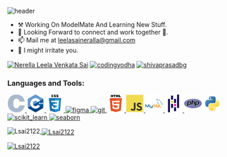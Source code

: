 <!-- <p align="center">
  <img src="https://capsule-render.vercel.app/api?text=Hey Everyone, Nerella Leela Venkata Sai here! here&animation=fadeIn&type=waving&color=gradient&height=100&fontSize=30"/>
</p> -->
![header](https://capsule-render.vercel.app/api?text=Hey%20Everyone,%20Nerella%20Leela%20Venkata%20Sai%20here!👋&animation=fadeIn&type=waving&color=gradient&height=140&fontSize=30)
<br>
- ⚒️ Working On ModelMate And Learning New Stuff.
- 👀 Looking Forward to connect and work together 🤝.
- 📫 Mail me at leelasaineralla@gmail.com
- 🫨 I might irritate you.
<p align="left">
<a href="https://www.linkedin.com/in/nerella-leela-venkata-sai-849013333/" target="_blank"><img align="center" src="https://raw.githubusercontent.com/rahuldkjain/github-profile-readme-generator/master/src/images/icons/Social/linked-in-alt.svg" alt="Nerella Leela Venkata Sai" height="30" width="40" /></a>
<a href="https://www.kaggle.com/apkkosam" target="_blank"><img align="center" src="https://raw.githubusercontent.com/rahuldkjain/github-profile-readme-generator/master/src/images/icons/Social/kaggle.svg" alt="codingyodha" height="30" width="40" /></a>
<a href="https://www.instagram.com/just_sai_2122/" target="_blank"><img align="center" src="https://raw.githubusercontent.com/rahuldkjain/github-profile-readme-generator/master/src/images/icons/Social/instagram.svg" alt="shivaprasadbg" height="30" width="40" /></a>
<!-- <a href="https://www.codechef.com/users/l_sai2122" target="_blank"><img align="center" src="https://cdn.jsdelivr.net/npm/simple-icons@3.1.0/icons/codechef.svg" alt="coding_yodha" height="30" width="40" /></a> -->
</p>
<h3 align="left">Languages and Tools:</h3>
<p align="left"> <a href="https://www.cprogramming.com/" target="_blank" rel="noreferrer"> <img src="https://raw.githubusercontent.com/devicons/devicon/master/icons/c/c-original.svg" alt="c" width="40" height="40"/> </a> <a href="https://www.w3schools.com/cpp/" target="_blank" rel="noreferrer"> <img src="https://raw.githubusercontent.com/devicons/devicon/master/icons/cplusplus/cplusplus-original.svg" alt="cplusplus" width="40" height="40"/> </a> <a href="https://www.w3schools.com/css/" target="_blank" rel="noreferrer"> <img src="https://raw.githubusercontent.com/devicons/devicon/master/icons/css3/css3-original-wordmark.svg" alt="css3" width="40" height="40"/> </a> <a href="https://www.figma.com/" target="_blank" rel="noreferrer"> <img src="https://www.vectorlogo.zone/logos/figma/figma-icon.svg" alt="figma" width="40" height="40"/> </a> <a href="https://git-scm.com/" target="_blank" rel="noreferrer"> <img src="https://www.vectorlogo.zone/logos/git-scm/git-scm-icon.svg" alt="git" width="40" height="40"/> </a> <a href="https://www.w3.org/html/" target="_blank" rel="noreferrer"> <img src="https://raw.githubusercontent.com/devicons/devicon/master/icons/html5/html5-original-wordmark.svg" alt="html5" width="40" height="40"/> </a> <a href="https://developer.mozilla.org/en-US/docs/Web/JavaScript" target="_blank" rel="noreferrer"> <img src="https://raw.githubusercontent.com/devicons/devicon/master/icons/javascript/javascript-original.svg" alt="javascript" width="40" height="40"/> </a> <a href="https://www.mysql.com/" target="_blank" rel="noreferrer"> <img src="https://raw.githubusercontent.com/devicons/devicon/master/icons/mysql/mysql-original-wordmark.svg" alt="mysql" width="40" height="40"/><a href="https://pandas.pydata.org/" target="_blank" rel="noreferrer"> <img src="https://raw.githubusercontent.com/devicons/devicon/2ae2a900d2f041da66e950e4d48052658d850630/icons/pandas/pandas-original.svg" alt="pandas" width="40" height="40"/> </a> <a href="https://www.php.net" target="_blank" rel="noreferrer"></a><a> <img src="https://raw.githubusercontent.com/devicons/devicon/master/icons/php/php-original.svg" alt="php" width="40" height="40"/> </a> <a href="https://www.python.org" target="_blank" rel="noreferrer"> <img src="https://raw.githubusercontent.com/devicons/devicon/master/icons/python/python-original.svg" alt="python" width="40" height="40"/> </a> <a href="https://scikit-learn.org/" target="_blank" rel="noreferrer"> <img src="https://upload.wikimedia.org/wikipedia/commons/0/05/Scikit_learn_logo_small.svg" alt="scikit_learn" width="40" height="40"/> </a> <a href="https://seaborn.pydata.org/" target="_blank" rel="noreferrer"> <img src="https://seaborn.pydata.org/_images/logo-mark-lightbg.svg" alt="seaborn" width="40" height="40"/> </p>

<p><img align="left" src="https://github-readme-stats.vercel.app/api/top-langs?username=Lsai2122&show_icons=true&locale=en&layout=compact" alt="Lsai2122" /></p>

<p>&nbsp;<img align="center" src="https://github-readme-stats.vercel.app/api?username=Lsai2122&show_icons=true&locale=en" alt="Lsai2122" /></p>

<p><img align="center" src="https://github-readme-streak-stats.herokuapp.com/?user=Lsai2122&" alt="Lsai2122" /></p>
